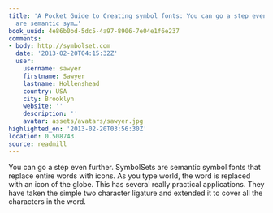 ```yaml
---
title: 'A Pocket Guide to Creating symbol fonts: You can go a step even further. SymbolSets
  are semantic sym…'
book_uuid: 4e86b0bd-5dc5-4a97-8906-7e04e1f6e237
comments:
- body: http://symbolset.com
  date: '2013-02-20T04:15:32Z'
  user:
    username: sawyer
    firstname: Sawyer
    lastname: Hollenshead
    country: USA
    city: Brooklyn
    website: ''
    description: ''
    avatar: assets/avatars/sawyer.jpg
highlighted_on: '2013-02-20T03:56:30Z'
location: 0.508743
source: readmill
---
```


You can go a step even further. SymbolSets are semantic symbol fonts that replace entire words with icons. As you type world, the word is replaced with an icon of the globe. This has several really practical applications. They have taken the simple two character ligature and extended it to cover all the characters in the word.